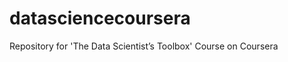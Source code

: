 datasciencecoursera
===================

Repository for 'The Data Scientist’s Toolbox' Course on Coursera
